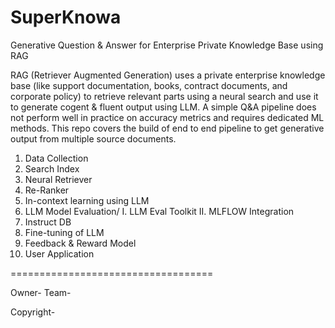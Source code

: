 # SuperKnowa
Generative Question &amp; Answer for Enterprise Private Knowledge Base using RAG

RAG (Retriever Augmented Generation) uses a private enterprise knowledge base (like support documentation, books, contract documents, and corporate policy) to retrieve relevant parts using a neural search and use it to generate cogent & fluent output using LLM. A simple Q&A pipeline does not perform well in practice on accuracy metrics and requires dedicated ML methods. This repo covers the build of end to end pipeline to get generative output from multiple source documents. 

1. Data Collection
2. Search Index
3. Neural Retriever
4. Re-Ranker
5. In-context learning using LLM
6. LLM Model Evaluation/
   I. LLM Eval Toolkit
   II. MLFLOW Integration
8. Instruct DB
9. Fine-tuning of LLM
10. Feedback & Reward Model
11. User Application

===================================

Owner- 
Team- 

Copyright- 
